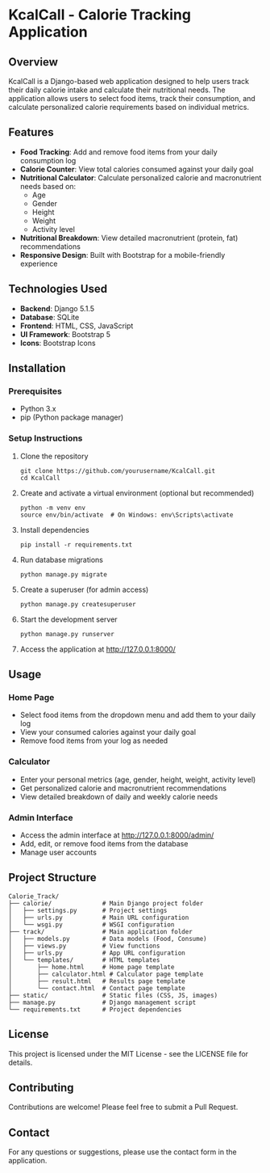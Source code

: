 # KcalCall - Calorie Tracking Application

## Overview
KcalCall is a Django-based web application designed to help users track their daily calorie intake and calculate their nutritional needs. The application allows users to select food items, track their consumption, and calculate personalized calorie requirements based on individual metrics.

## Features
- **Food Tracking**: Add and remove food items from your daily consumption log
- **Calorie Counter**: View total calories consumed against your daily goal
- **Nutritional Calculator**: Calculate personalized calorie and macronutrient needs based on:
  - Age
  - Gender
  - Height
  - Weight
  - Activity level
- **Nutritional Breakdown**: View detailed macronutrient (protein, fat) recommendations
- **Responsive Design**: Built with Bootstrap for a mobile-friendly experience

## Technologies Used
- **Backend**: Django 5.1.5
- **Database**: SQLite
- **Frontend**: HTML, CSS, JavaScript
- **UI Framework**: Bootstrap 5
- **Icons**: Bootstrap Icons

## Installation

### Prerequisites
- Python 3.x
- pip (Python package manager)

### Setup Instructions

1. Clone the repository
   ```
   git clone https://github.com/yourusername/KcalCall.git
   cd KcalCall
   ```

2. Create and activate a virtual environment (optional but recommended)
   ```
   python -m venv env
   source env/bin/activate  # On Windows: env\Scripts\activate
   ```

3. Install dependencies
   ```
   pip install -r requirements.txt
   ```

4. Run database migrations
   ```
   python manage.py migrate
   ```

5. Create a superuser (for admin access)
   ```
   python manage.py createsuperuser
   ```

6. Start the development server
   ```
   python manage.py runserver
   ```

7. Access the application at http://127.0.0.1:8000/

## Usage

### Home Page
- Select food items from the dropdown menu and add them to your daily log
- View your consumed calories against your daily goal
- Remove food items from your log as needed

### Calculator
- Enter your personal metrics (age, gender, height, weight, activity level)
- Get personalized calorie and macronutrient recommendations
- View detailed breakdown of daily and weekly calorie needs

### Admin Interface
- Access the admin interface at http://127.0.0.1:8000/admin/
- Add, edit, or remove food items from the database
- Manage user accounts

## Project Structure
```
Calorie_Track/
├── calorie/              # Main Django project folder
│   ├── settings.py       # Project settings
│   ├── urls.py           # Main URL configuration
│   └── wsgi.py           # WSGI configuration
├── track/                # Main application folder
│   ├── models.py         # Data models (Food, Consume)
│   ├── views.py          # View functions
│   ├── urls.py           # App URL configuration
│   └── templates/        # HTML templates
│       ├── home.html     # Home page template
│       ├── calculator.html # Calculator page template
│       ├── result.html   # Results page template
│       └── contact.html  # Contact page template
├── static/               # Static files (CSS, JS, images)
├── manage.py             # Django management script
└── requirements.txt      # Project dependencies
```

## License
This project is licensed under the MIT License - see the LICENSE file for details.

## Contributing
Contributions are welcome! Please feel free to submit a Pull Request.

## Contact
For any questions or suggestions, please use the contact form in the application.